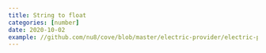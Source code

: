 ```yaml
---
title: String to float
categories: [number]
date: 2020-10-02
example: //github.com/nu8/cove/blob/master/electric-provider/electric-provider.php
---
```

